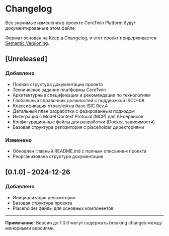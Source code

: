 # Changelog

Все значимые изменения в проекте CoreTwin Platform будут документированы в этом файле.

Формат основан на [Keep a Changelog](https://keepachangelog.com/ru/1.0.0/),
и этот проект придерживается [Semantic Versioning](https://semver.org/spec/v2.0.0.html).

## [Unreleased]

### Добавлено
- Полная структура документации проекта
- Техническое задание платформы CoreTwin
- Архитектурные спецификации и рекомендации по технологиям
- Глобальный справочник должностей с поддержкой ISCO-08
- Классификация отраслей на базе ISIC Rev.4
- Детальный план разработки с фазированным подходом
- Интеграция с Model Context Protocol (MCP) для AI-сервисов
- Конфигурационные файлы для разработки (Docker, зависимости)
- Базовая структура репозитория с placeholder директориями

### Изменено
- Обновлен главный README.md с полным описанием проекта
- Реорганизована структура документации

## [0.1.0] - 2024-12-26

### Добавлено
- Инициализация репозитория
- Базовая структура проекта
- Placeholder файлы для основных компонентов

---

**Примечание**: Версии до 1.0.0 могут содержать breaking changes между минорными версиями.
